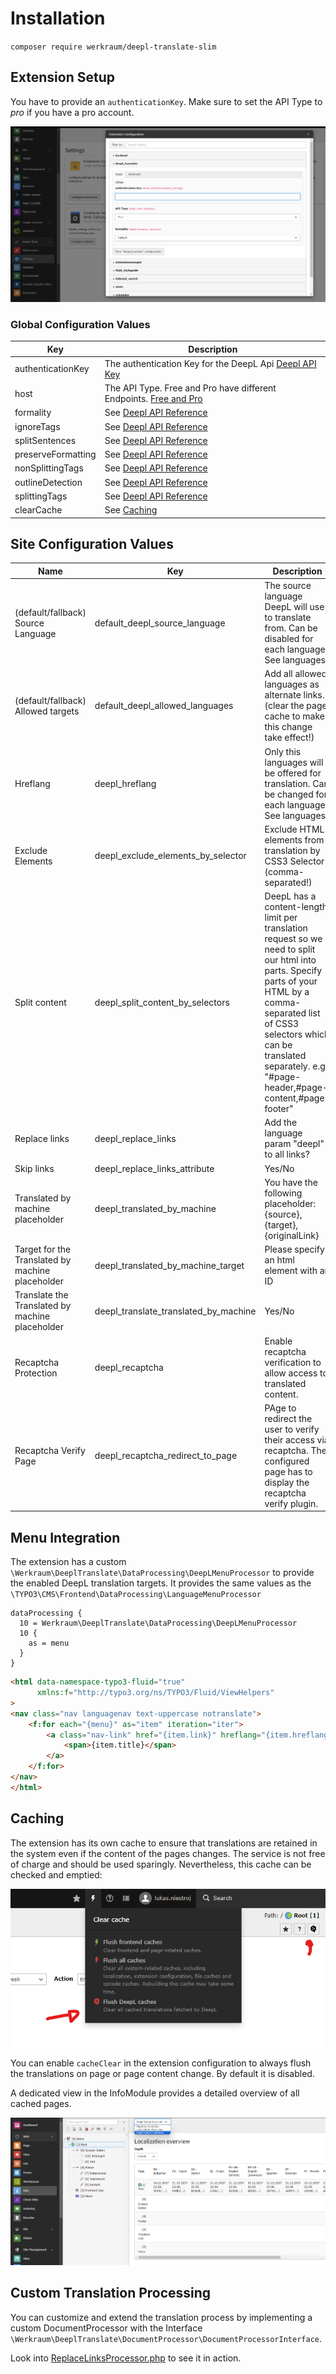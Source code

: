 # Installation

``composer require werkraum/deepl-translate-slim``

## Extension Setup

You have to provide an ``authenticationKey``. Make sure to set the API Type to *pro* if you have a pro account.

![deepl_extension_settings.png](Resources/Public/Images/deepl_extension_settings.png)

### Global Configuration Values

| Key                | Description                                                                                                                                                    |
|--------------------|----------------------------------------------------------------------------------------------------------------------------------------------------------------|
| authenticationKey  | The authentication Key for the DeepL Api [Deepl API Key](https://support.deepl.com/hc/en-us/articles/360020695820-API-Key-for-DeepL-s-API)                     |
| host               | The API Type. Free and Pro have different Endpoints.  [Free and Pro](https://support.deepl.com/hc/en-us/articles/360021183620-DeepL-API-Free-vs-DeepL-API-Pro) |
| formality          | See [Deepl API Reference](https://developers.deepl.com/docs/api-reference/translate/openapi-spec-for-text-translation)                                         |
| ignoreTags         | See [Deepl API Reference](https://developers.deepl.com/docs/api-reference/translate/openapi-spec-for-text-translation)                                         |
| splitSentences     | See [Deepl API Reference](https://developers.deepl.com/docs/api-reference/translate/openapi-spec-for-text-translation)                                         |
| preserveFormatting | See [Deepl API Reference](https://developers.deepl.com/docs/api-reference/translate/openapi-spec-for-text-translation)                                         |
| nonSplittingTags   | See [Deepl API Reference](https://developers.deepl.com/docs/api-reference/translate/openapi-spec-for-text-translation)                                         |
| outlineDetection   | See [Deepl API Reference](https://developers.deepl.com/docs/api-reference/translate/openapi-spec-for-text-translation)                                         |
| splittingTags      | See [Deepl API Reference](https://developers.deepl.com/docs/api-reference/translate/openapi-spec-for-text-translation)                                         |
| clearCache         | See [Caching](#Caching)                                                                                                                                        |

## Site Configuration Values

| Name                                             | Key                                   | Description                                                                                                                                                                                                                                                 |
|--------------------------------------------------|---------------------------------------|-------------------------------------------------------------------------------------------------------------------------------------------------------------------------------------------------------------------------------------------------------------|
| (default/fallback) Source Language               | default_deepl_source_language         | The source language DeepL will use to translate from. Can be disabled for each language. See languages.                                                                                                                                                     |
| (default/fallback) Allowed targets               | default_deepl_allowed_languages       | Add all allowed languages as alternate links. (clear the page cache to make this change take effect!)                                                                                                                                                       |
| Hreflang                                         | deepl_hreflang                        | Only this languages will be offered for translation. Can be changed for each language. See languages.                                                                                                                                                       |
| Exclude Elements                                 | deepl_exclude_elements_by_selector    | Exclude HTML elements from translation by CSS3 Selector (comma-separated!)                                                                                                                                                                                  |
| Split content                                    | deepl_split_content_by_selectors      | DeepL has a content-length limit per translation request so we need to split our html into parts. Specify parts of your HTML by a comma-separated list of CSS3 selectors which can be translated separately. e.g. "#page-header,#page-content,#page-footer" |
| Replace links                                    | deepl_replace_links                   | Add the language param "deepl" to all links?                                                                                                                                                                                                                |
| Skip links                                       | deepl_replace_links_attribute         | Yes/No                                                                                                                                                                                                                                                      |
| Translated by machine placeholder                | deepl_translated_by_machine           | You have the following placeholder: {source}, {target}, {originalLink}                                                                                                                                                                                      |
| Target for the Translated by machine placeholder | deepl_translated_by_machine_target    | Please specify an html element with an ID                                                                                                                                                                                                                   |
| Translate the Translated by machine placeholder  | deepl_translate_translated_by_machine | Yes/No                                                                                                                                                                                                                                                      |
| Recaptcha Protection                             | deepl_recaptcha                       | Enable recaptcha verification to allow access to translated content.                                                                                                                                                                                        |
| Recaptcha Verify Page                            | deepl_recaptcha_redirect_to_page      | PAge to redirect the user to verify their access via recaptcha. The configured page has to display the recaptcha verify plugin.                                                                                                                             |

## Menu Integration

The extension has a custom `\Werkraum\DeeplTranslate\DataProcessing\DeepLMenuProcessor` to provide the enabled DeepL translation targets. It provides the same values as the `\TYPO3\CMS\Frontend\DataProcessing\LanguageMenuProcessor`

```typo3_typoscript
dataProcessing {
  10 = Werkraum\DeeplTranslate\DataProcessing\DeepLMenuProcessor
  10 {
    as = menu
  }
}
```

```html
<html data-namespace-typo3-fluid="true"
      xmlns:f="http://typo3.org/ns/TYPO3/Fluid/ViewHelpers"
>
<nav class="nav languagenav text-uppercase notranslate">
    <f:for each="{menu}" as="item" iteration="iter">
        <a class="nav-link" href="{item.link}" hreflang="{item.hreflang}" title="{item.title}">
            <span>{item.title}</span>
        </a>
    </f:for>
</nav>
</html>
```

## Caching

The extension has its own cache to ensure that translations are retained in the system even if the content of the pages changes. The service is not free of charge and should be used sparingly. Nevertheless, this cache can be checked and emptied:

![deepl_menu_clear_cache.png](Resources/Public/Images/deepl_menu_clear_cache.png)

You can enable ``cacheClear`` in the extension configuration to always flush the translations on page or page content change. By default it is disabled.

A dedicated view in the InfoModule provides a detailed overview of all cached pages.

![deepl_info_module_cache_overview.png](Resources/Public/Images/deepl_info_module_cache_overview.png)

## Custom Translation Processing

You can customize and extend the translation process by implementing a custom DocumentProcessor with the Interface ``\Werkraum\DeeplTranslate\DocumentProcessor\DocumentProcessorInterface``.

Look into [ReplaceLinksProcessor.php](Classes/DocumentProcessor/Processor/ReplaceLinksProcessor.php) to see it in action.
